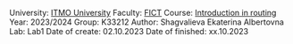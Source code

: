 University: [ITMO University](https://itmo.ru/ru/)
Faculty: [FICT](https://fict.itmo.ru)
Course: [Introduction in routing](https://github.com/itmo-ict-faculty/introduction-in-routing)
Year: 2023/2024
Group: K33212
Author: Shagvalieva Ekaterina Albertovna
Lab: Lab1
Date of create: 02.10.2023
Date of finished: xx.10.2023
